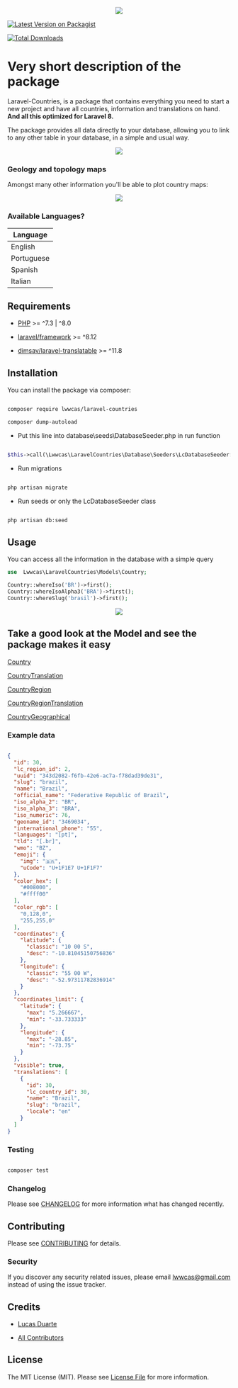 <p  align="center">
<img  src="https://raw.githubusercontent.com/lwwcas/laravel-countries/master/assets/map.jpg" />
</p>

[![Latest Version on Packagist](https://img.shields.io/packagist/v/lwwcas/laravel-countries.svg?style=flat-square)](https://packagist.org/packages/lwwcas/laravel-countries)

[![Total Downloads](https://img.shields.io/packagist/dt/lwwcas/laravel-countries.svg?style=flat-square)](https://packagist.org/packages/lwwcas/laravel-countries)

# Very short description of the package

Laravel-Countries, is a package that contains everything you need to start a new project and have all countries, information and translations on hand.
**And all this optimized for Laravel 8.**

The package provides all data directly to your database, allowing you to link to any other table in your database, in a simple and usual way.

<p  align="center">
<img  src="https://raw.githubusercontent.com/lwwcas/laravel-countries/master/assets/EER-countries.png" />
</p>

### Geology and topology maps

Amongst many other information you'll be able to plot country maps:

<p  align="center">
<img  src="https://raw.githubusercontent.com/lwwcas/laravel-countries/master/assets/brazil-map.png" />
</p>

### Available Languages?
| Language |
------------------|
| English |
| Portuguese |
| Spanish |
| Italian |



## Requirements

- [PHP](https://github.com/php) >= ^7.3 | ^8.0

- [laravel/framework](https://github.com/laravel/framework) >= ^8.12

- [dimsav/laravel-translatable](https://github.com/Astrotomic/laravel-translatable) >= ^11.8



## Installation



You can install the package via composer:



```bash

composer require lwwcas/laravel-countries

composer dump-autoload

```



- Put this line into database\seeds\DatabaseSeeder.php in run function

```php

$this->call(\Lwwcas\LaravelCountries\Database\Seeders\LcDatabaseSeeder::class);

```



- Run migrations

```bash

php artisan migrate

```

- Run seeds or only the LcDatabaseSeeder class

```bash

php artisan db:seed

```


## Usage
  You can access all the information in the database with a simple query

```  php
use  Lwwcas\LaravelCountries\Models\Country;

Country::whereIso('BR')->first();
Country::whereIsoAlpha3('BRA')->first();
Country::whereSlug('brasil')->first();
```

<p  align="center">
<img  src="https://raw.githubusercontent.com/lwwcas/laravel-countries/master/assets/country-model.png" />
</p>

## Take a good look at the Model and see the package makes it easy

[Country](https://github.com/lwwcas/laravel-countries/blob/master/src/models/Country.php)

[CountryTranslation](https://github.com/lwwcas/laravel-countries/blob/master/src/models/CountryTranslation.php)

[CountryRegion](https://github.com/lwwcas/laravel-countries/blob/master/src/models/CountryRegion.php)

[CountryRegionTranslation](https://github.com/lwwcas/laravel-countries/blob/master/src/models/CountryRegionTranslation.php)

[CountryGeographical](https://github.com/lwwcas/laravel-countries/blob/master/src/models/CountryGeographical.php)



### Example data

```  json

{
  "id": 30,
  "lc_region_id": 2,
  "uuid": "343d2082-f6fb-42e6-ac7a-f78dad39de31",
  "slug": "brazil",
  "name": "Brazil",
  "official_name": "Federative Republic of Brazil",
  "iso_alpha_2": "BR",
  "iso_alpha_3": "BRA",
  "iso_numeric": 76,
  "geoname_id": "3469034",
  "international_phone": "55",
  "languages": "[pt]",
  "tld": "[.br]",
  "wmo": "BZ",
  "emoji": {
    "img": "🇧🇷",
    "uCode": "U+1F1E7 U+1F1F7"
  },
  "color_hex": [
    "#008000",
    "#ffff00"
  ],
  "color_rgb": [
    "0,128,0",
    "255,255,0"
  ],
  "coordinates": {
    "latitude": {
      "classic": "10 00 S",
      "desc": "-10.81045150756836"
    },
    "longitude": {
      "classic": "55 00 W",
      "desc": "-52.97311782836914"
    }
  },
  "coordinates_limit": {
    "latitude": {
      "max": "5.266667",
      "min": "-33.733333"
    },
    "longitude": {
      "max": "-28.85",
      "min": "-73.75"
    }
  },
  "visible": true,
  "translations": [
    {
      "id": 30,
      "lc_country_id": 30,
      "name": "Brazil",
      "slug": "brazil",
      "locale": "en"
    }
  ]
}
```



### Testing



```  bash

composer test

```



### Changelog



Please see [CHANGELOG](CHANGELOG.md) for more information what has changed recently.



## Contributing



Please see [CONTRIBUTING](CONTRIBUTING.md) for details.



### Security



If you discover any security related issues, please email lwwcas@gmail.com instead of using the issue tracker.



## Credits



- [Lucas Duarte](https://github.com/lwwcas)

- [All Contributors](../../contributors)



## License



The MIT License (MIT). Please see [License File](LICENSE.md) for more information.
